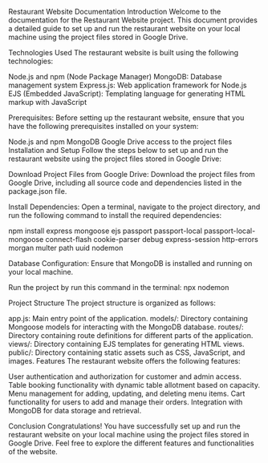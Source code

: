 Restaurant Website Documentation
Introduction
Welcome to the documentation for the Restaurant Website project. This document provides a detailed guide to set up and run the restaurant website on your local machine using the project files stored in Google Drive.


Technologies Used
The restaurant website is built using the following technologies:

Node.js and npm (Node Package Manager)
MongoDB: Database management system
Express.js: Web application framework for Node.js
EJS (Embedded JavaScript): Templating language for generating HTML markup with JavaScript


Prerequisites:
Before setting up the restaurant website, ensure that you have the following prerequisites installed on your system:

Node.js and npm
MongoDB
Google Drive access to the project files
Installation and Setup
Follow the steps below to set up and run the restaurant website using the project files stored in Google Drive:

Download Project Files from Google Drive:
Download the project files from Google Drive, including all source code and dependencies listed in the package.json file.

Install Dependencies:
Open a terminal, navigate to the project directory, and run the following command to install the required dependencies:

npm install express mongoose ejs passport passport-local passport-local-mongoose connect-flash cookie-parser debug express-session http-errors morgan multer path uuid nodemon



Database Configuration:
Ensure that MongoDB is installed and running on your local machine.

Run the project by run this command in the terminal: 
npx nodemon

Project Structure
The project structure is organized as follows:

app.js: Main entry point of the application.
models/: Directory containing Mongoose models for interacting with the MongoDB database.
routes/: Directory containing route definitions for different parts of the application.
views/: Directory containing EJS templates for generating HTML views.
public/: Directory containing static assets such as CSS, JavaScript, and images.
Features
The restaurant website offers the following features:

User authentication and authorization for customer and admin access.
Table booking functionality with dynamic table allotment based on capacity.
Menu management for adding, updating, and deleting menu items.
Cart functionality for users to add and manage their orders.
Integration with MongoDB for data storage and retrieval.

Conclusion
Congratulations! You have successfully set up and run the restaurant website on your local machine using the project files stored in Google Drive. Feel free to explore the different features and functionalities of the website.
